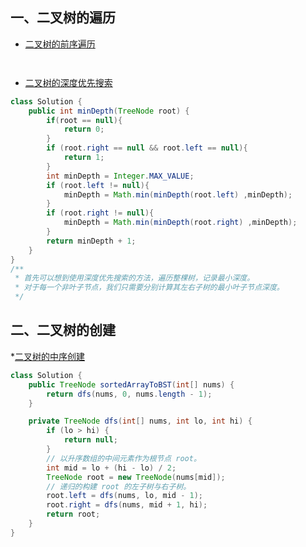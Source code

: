 ## 一、二叉树的遍历
* [二叉树的前序遍历](https://leetcode-cn.com/problems/binary-tree-preorder-traversal/description/)
```java



```
* [二叉树的深度优先搜索](https://leetcode-cn.com/problems/minimum-depth-of-binary-tree/)
```Java
class Solution {
    public int minDepth(TreeNode root) {
        if(root == null){
            return 0;
        }
        if (root.right == null && root.left == null){
            return 1;
        }
        int minDepth = Integer.MAX_VALUE;
        if (root.left != null){
            minDepth = Math.min(minDepth(root.left) ,minDepth);
        }
        if (root.right != null){
            minDepth = Math.min(minDepth(root.right) ,minDepth);
        }
        return minDepth + 1;
    }
}
/**
 * 首先可以想到使用深度优先搜索的方法，遍历整棵树，记录最小深度。
 * 对于每一个非叶子节点，我们只需要分别计算其左右子树的最小叶子节点深度。
 */
```

## 二、二叉树的创建

*[二叉树的中序创建](https://leetcode-cn.com/problems/convert-sorted-array-to-binary-search-tree/)
```Java
class Solution {
    public TreeNode sortedArrayToBST(int[] nums) {
        return dfs(nums, 0, nums.length - 1);
    }

    private TreeNode dfs(int[] nums, int lo, int hi) {
        if (lo > hi) {
            return null;
        } 
        // 以升序数组的中间元素作为根节点 root。
        int mid = lo + (hi - lo) / 2;
        TreeNode root = new TreeNode(nums[mid]);
        // 递归的构建 root 的左子树与右子树。
        root.left = dfs(nums, lo, mid - 1);
        root.right = dfs(nums, mid + 1, hi); 
        return root;
    }
}
```